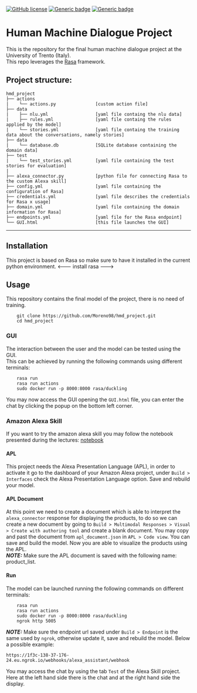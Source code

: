 [![GitHub license](https://img.shields.io/github/license/Naereen/StrapDown.js.svg)](https://github.com/Naereen/StrapDown.js/blob/master/LICENSE) [![Generic badge](https://img.shields.io/badge/python-3.8%20-blue.svg)](https://www.python.org/) [![Generic badge](https://img.shields.io/badge/version-v1.0-cc.svg)](https://github.com/Moreno98/hmd_project)

# Human Machine Dialogue Project
This is the repository for the final human machine dialogue project at the University of Trento (Italy).  
This repo leverages the [Rasa](https://rasa.com/) framework.  

## Project structure:

    hmd_project
    ├── actions
    |    └── actions.py               [custom action file]
    ├── data
    |    ├── nlu.yml                  [yaml file containg the nlu data]
    |    ├── rules.yml                [yaml file containg the rules applied by the model]
    |    └── stories.yml              [yaml file containg the training data about the conversations, namely stories]
    ├── data
    |    └── database.db              [SQLite database containing the domain data]
    ├── test
    |    └── test_stories.yml         [yaml file containing the test stories for evaluation]
    |
    ├── alexa_connector.py            [python file for connecting Rasa to the custom Alexa skill]
    ├── config.yml                    [yaml file containing the configuration of Rasa]
    ├── credentials.yml               [yaml file describes the credentials for Rasa x usage]
    ├── domain.yml                    [yaml file containing the domain information for Rasa]
    ├── endpoints.yml                 [yaml file for the Rasa endpoint]
    └── GUI.html                      [this file launches the GUI]

---
## Installation
This project is based on Rasa so make sure to have it installed in the current python environment. 
<--- install rasa --->

## Usage
This repository contains the final model of the project, there is no need of training. 
```
    git clone https://github.com/Moreno98/hmd_project.git
    cd hmd_project
```
### GUI
The interaction between the user and the model can be tested using the GUI.  
This can be achieved by running the following commands using different terminals:
```
    rasa run
    rasa run actions
    sudo docker run -p 8000:8000 rasa/duckling
```
You may now access the GUI opening the ```GUI.html``` file, you can enter the chat by clicking the popup on the bottom left corner.
### Amazon Alexa Skill
If you want to try the amazon alexa skill you may follow the notebook presented during the lectures: [notebook](https://tinyurl.com/rasa-alexa)
#### APL
This project needs the Alexa Presentation Language (APL), in order to activate it go to the dashboard of your Amazon Alexa project, under ```Build > Interfaces``` check the Alexa Presentation Language option. Save and rebuild your model.  
#### APL Document
At this point we need to create a document which is able to interpret the ```alexa_connector``` response for displaying the products, to do so we can create a new document by going to ```Build > Multimodal Responses > Visual > Create with authoring tool``` and create a blank document. You may copy and past the document from ```apl_document.json``` in ```APL > Code view```. You can save and build the model. Now you are able to visualize the products using the APL.  
**_NOTE:_**  Make sure the APL document is saved with the following name: product_list.  
#### Run
The model can be launched running the following commands on different terminals:
```
    rasa run
    rasa run actions
    sudo docker run -p 8000:8000 rasa/duckling
    ngrok http 5005
```
**_NOTE:_**  Make sure the endpoint url saved under ```Build > Endpoint``` is the same used by ```ngrok```, otherwise update it, save and rebuild the model. Below a possible example:
```
https://1f3c-138-37-176-24.eu.ngrok.io/webhooks/alexa_assistant/webhook
```
You may access the chat by using the tab ```Test``` of the Alexa Skill project.  
Here at the left hand side there is the chat and at the right hand side the display.
